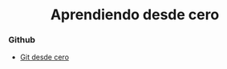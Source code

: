 <div align="center">

# Aprendiendo desde cero      


</div>

### Github
- [Git desde cero ](https://github.com/yorbimv/dev_notes/tree/main/github)

